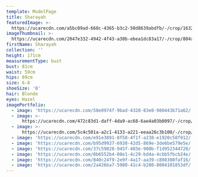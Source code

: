 ```yaml
---
template: ModelPage
title: Sharayah
featuredImage: >-
  https://ucarecdn.com/a5bc09ad-660c-4365-b3c2-50d8639abdfb/-/crop/1632x1118/0,213/-/preview/
imageThumbnail: >-
  https://ucarecdn.com/2047e332-4942-4f43-a30b-ebea1dc83a17/-/crop/804x1160/438,47/-/preview/
firstName: Sharayah
collection: ''
height: 171cm
measurementType: bust
bust: 81cm
waist: 59cm
hips: 89cm
size: 6-8
shoeSize: '8'
hair: Blonde
eyes: Hazel
imagePortfolio:
  - image: 'https://ucarecdn.com/58e0974f-9bad-4320-83e8-980443b71a62/'
  - image: >-
      https://ucarecdn.com/472c83d1-daff-4da9-ac68-6ae4a03b0097/-/crop/1632x2156/0,293/-/preview/
  - image: >-
      https://ucarecdn.com/5c4c501a-a2c1-4133-a221-eeaa26c3b100/-/crop/1632x2257/0,192/-/preview/
  - image: 'https://ucarecdn.com/e91e3891-8f58-4f1f-a238-e1920c58f912/'
  - image: 'https://ucarecdn.com/b95d9937-6930-42d5-869e-3de6be579e5e/'
  - image: 'https://ucarecdn.com/37c59828-945f-403e-900b-f1d952344728/'
  - image: 'https://ucarecdn.com/0b6552b4-08e1-4c29-bd4a-4cbb5fbcb24e/'
  - image: 'https://ucarecdn.com/840c24f9-2e9f-4a17-aa39-c808308faf16/'
  - image: 'https://ucarecdn.com/2a426ba7-5980-41c4-b280-8004101853df/'
---
```


